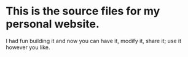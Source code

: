 # This is the source files for my personal website.

I had fun building it and now you can have it, modify it, share it; use it however you like.
